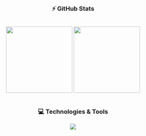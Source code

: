 <div align="center">
  
  ### ⚡ GitHub Stats
  
  <div><br>
    <img align="center" height="180em" src="https://github-readme-stats.vercel.app/api?username=lucasespassini&theme=tokyonight&show_icons=true">
    <img align="center" height="180em" src="https://github-readme-stats.vercel.app/api/top-langs/?username=lucasespassini&layout=compact&theme=tokyonight&exclude_repo=formacao-nodejs,seila&langs_count=6&hide=C++,ejs,CMake">
  </div>
  <br>
  
  ### 💻 Technologies & Tools
 
 <img src="https://go-skill-icons.vercel.app/api/icons?i=javascript,typescript,rust,react,zustand,firebase,nodejs,expressjs,nestjs,vitest,jest,mysql,mongodb,docker">
  
</div>
